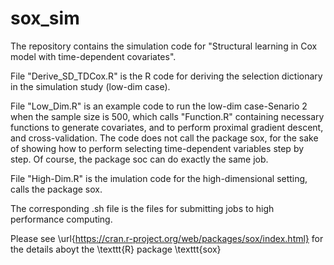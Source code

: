 # sox_sim

The repository contains the simulation code for "Structural learning in Cox model with time-dependent covariates".

File "Derive_SD_TDCox.R" is the R code for deriving the selection dictionary in the simulation study (low-dim case).

File "Low_Dim.R" is an example code to run the low-dim case-Senario 2 when the sample size is 500, which calls "Function.R" containing necessary functions to generate covariates, and to perform proximal gradient descent, and cross-validation. The code does not call the package sox, for the sake of showing how to perform selecting time-dependent variables step by step. Of course, the package soc can do exactly the same job.

File "High-Dim.R" is the imulation code for the high-dimensional setting, calls the package sox.

The corresponding .sh file is the files for submitting jobs to high performance computing.

Please see \url{https://cran.r-project.org/web/packages/sox/index.html} for the details aboyt the \texttt{R} package \texttt{sox} 
